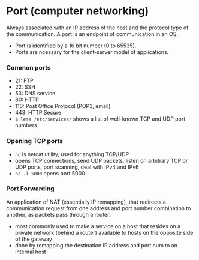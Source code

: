 # Port (computer networking)
Always associated with an IP address of the host and the protocol type of the communication. A port is an endpoint of communication in an OS. 
- Port is identified by a 16 bit number (0 to 65535). 
- Ports are ncessary for the client-server model of applications. 

### Common ports
- 21: FTP
- 22: SSH
- 53: DNS service
- 80: HTTP
- 110: Post Office Protocol (POP3, email)
- 443: HTTP Secure
- `$ less /etc/services/` shows a list of well-known TCP and UDP port numbers

### Opening TCP ports
- `nc` is netcat utility, used for anything TCP/UDP
- opens TCP connections, send UDP packets, listen on arbitrary TCP or UDP ports, port scanning, deal with IPv4 and IPv6
- `nc -l 5000` opens port 5000

### Port Forwarding
An application of NAT (essentially IP remapping), that redirects a communication request from one address and port number combination to another, as packets pass through a router.
- most commonly used to make a service on a host that resides on a private network (behind a router) available to hosts on the opposite side of the gateway
- done by remapping the destination IP address and port num to an internal host

